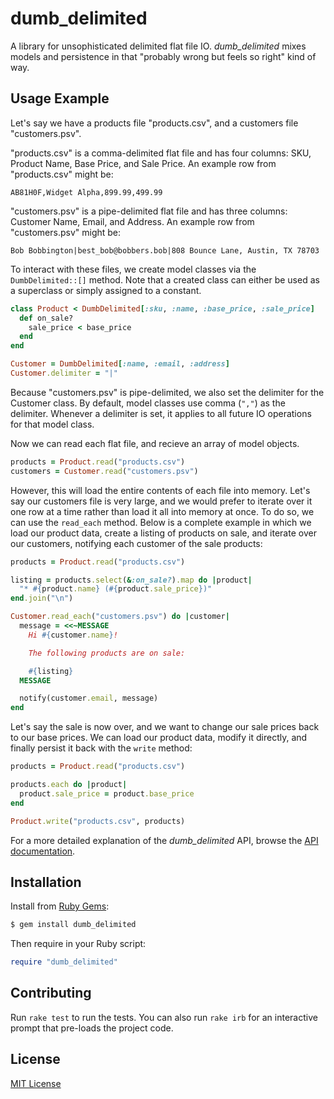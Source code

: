 # dumb_delimited

A library for unsophisticated delimited flat file IO.  *dumb_delimited*
mixes models and persistence in that "probably wrong but feels so right"
kind of way.


## Usage Example

Let's say we have a products file "products.csv", and a customers
file "customers.psv".

"products.csv" is a comma-delimited flat file and has four columns: SKU,
Product Name, Base Price, and Sale Price.  An example row from
"products.csv" might be:

```
AB81H0F,Widget Alpha,899.99,499.99
```

"customers.psv" is a pipe-delimited flat file and has three columns:
Customer Name, Email, and Address.  An example row from "customers.psv"
might be:

```
Bob Bobbington|best_bob@bobbers.bob|808 Bounce Lane, Austin, TX 78703
```

To interact with these files, we create model classes via the
`DumbDelimited::[]` method.  Note that a created class can either be
used as a superclass or simply assigned to a constant.

```ruby
class Product < DumbDelimited[:sku, :name, :base_price, :sale_price]
  def on_sale?
    sale_price < base_price
  end
end

Customer = DumbDelimited[:name, :email, :address]
Customer.delimiter = "|"
```

Because "customers.psv" is pipe-delimited, we also set the delimiter
for the Customer class.  By default, model classes use comma (`","`) as
the delimiter.  Whenever a delimiter is set, it applies to all future
IO operations for that model class.

Now we can read each flat file, and recieve an array of model objects.

```ruby
products = Product.read("products.csv")
customers = Customer.read("customers.psv")
```

However, this will load the entire contents of each file into memory.
Let's say our customers file is very large, and we would prefer to
iterate over it one row at a time rather than load it all into memory at
once.  To do so, we can use the `read_each` method.  Below is a complete
example in which we load our product data, create a listing of products
on sale, and iterate over our customers, notifying each customer of the
sale products:

```ruby
products = Product.read("products.csv")

listing = products.select(&:on_sale?).map do |product|
  "* #{product.name} (#{product.sale_price})"
end.join("\n")

Customer.read_each("customers.psv") do |customer|
  message = <<~MESSAGE
    Hi #{customer.name}!

    The following products are on sale:

    #{listing}
  MESSAGE

  notify(customer.email, message)
end
```

Let's say the sale is now over, and we want to change our sale prices
back to our base prices.  We can load our product data, modify it
directly, and finally persist it back with the `write` method:

```ruby
products = Product.read("products.csv")

products.each do |product|
  product.sale_price = product.base_price
end

Product.write("products.csv", products)
```

For a more detailed explanation of the *dumb_delimited* API, browse the
[API documentation](http://www.rubydoc.info/gems/dumb_delimited/).


## Installation

Install from [Ruby Gems](https://rubygems.org/gems/dumb_delimited):

```bash
$ gem install dumb_delimited
```

Then require in your Ruby script:

```ruby
require "dumb_delimited"
```


## Contributing

Run `rake test` to run the tests.  You can also run `rake irb` for an
interactive prompt that pre-loads the project code.


## License

[MIT License](https://opensource.org/licenses/MIT)
